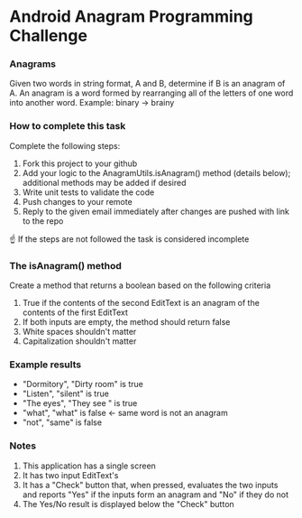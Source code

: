# Android Anagram Programming Challenge

### Anagrams ###
Given two words in string format, A and B, determine if B is an anagram of A.
An anagram is a word formed by rearranging all of the letters of one word into another word.  Example:  binary → brainy

### How to complete this task ###
Complete the following steps:

1. Fork this project to your github
2. Add your logic to the AnagramUtils.isAnagram() method (details below); additional methods may be added if desired
3. Write unit tests to validate the code
4. Push changes to your remote
5. Reply to the given email immediately after changes are pushed with link to the repo

☝️ If the steps are not followed the task is considered incomplete

### The isAnagram() method ###
Create a method that returns a boolean based on the following criteria

1. True if the contents of the second EditText is an anagram of the contents of the first EditText
2. If both inputs are empty, the method should return false
3. White spaces shouldn't matter
4. Capitalization shouldn't matter

### Example results ###
- "Dormitory", "Dirty room" is true
- "Listen", "silent" is true
- "The eyes",  "They see  " is true
- "what", "what" is false <- same word is not an anagram
- "not", "same" is false

### Notes ###
1. This application has a single screen
2. It has two input EditText's
3. It has a "Check" button that, when pressed, evaluates the two inputs and reports "Yes" if the inputs form an anagram and "No" if they do not
4. The Yes/No result is displayed below the "Check" button
